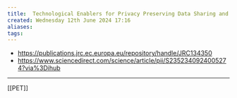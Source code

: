 ```yaml
---
title:  Technological Enablers for Privacy Preserving Data Sharing and Analysis
created: Wednesday 12th June 2024 17:16
aliases: 
tags: 
---
```

- https://publications.jrc.ec.europa.eu/repository/handle/JRC134350
- https://www.sciencedirect.com/science/article/pii/S2352340924005274?via%3Dihub

---
[[PET]]
